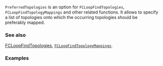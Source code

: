 `PreferredTopologies` is an option for `FCLoopFindTopologies`, `FCLoopFindTopologyMappings` and other related functions. It allows to specify a list of topologies onto which the occurring topologies should be preferably mapped.

### See also

[FCLoopFindTopologies](FCLoopFindTopologies), [`FCLoopFindTopologyMappings`](`FCLoopFindTopologyMappings`).

### Examples